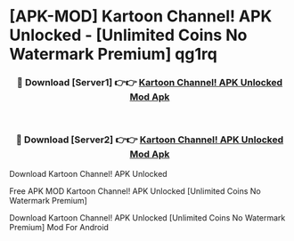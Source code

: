 # [APK-MOD] Kartoon Channel! APK Unlocked - [Unlimited Coins No Watermark Premium] qg1rq



<div align="center">
<h3>🔴 Download [Server1] 👉👉 <a href="https://momento.my/?title=Kartoon_Channel!_APK_Unlocked">Kartoon Channel! APK Unlocked Mod Apk</a></h3><br>

<h3>🔴 Download [Server2] 👉👉 <a href="https://momento.my/?title=Kartoon_Channel!_APK_Unlocked">Kartoon Channel! APK Unlocked Mod Apk</a></h3>
</div>



Download Kartoon Channel! APK Unlocked 

Free APK MOD Kartoon Channel! APK Unlocked [Unlimited Coins No Watermark Premium]

Download Kartoon Channel! APK Unlocked [Unlimited Coins No Watermark Premium] Mod For Android
